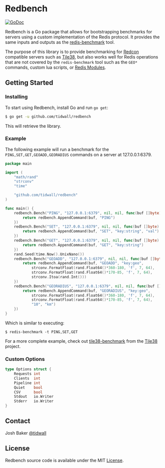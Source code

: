 # Redbench
[![GoDoc](https://img.shields.io/badge/api-reference-blue.svg?style=flat-square)](https://godoc.org/github.com/tidwall/redbench) 

Redbench is a Go package that allows for bootstrapping benchmarks
for servers using a custom implementation of the Redis protocol. It provides
the same inputs and outputs as the
[redis-benchmark](https://redis.io/topics/benchmarks) tool. 

The purpose of this library is to provide benchmarking for 
[Redcon](https://github.com/tidwall/redcon) compatible servers such as
[Tile38](https://github.com/tidwall/tile38), but also works well for Redis
operations that are not covered by the `redis-benchmark` tool such as the 
`GEO*` commands, custom lua scripts, or [Redis Modules](http://antirez.com/news/106).

## Getting Started

### Installing

To start using Redbench, install Go and run `go get`:

```sh
$ go get -u github.com/tidwall/redbench
```

This will retrieve the library.

### Example

The following example will run a benchmark for the `PING,SET,GET,GEOADD,GEORADIUS`
commands on a server at 127.0.0.1:6379.

```go
package main

import (
	"math/rand"
	"strconv"
	"time"

	"github.com/tidwall/redbench"
)

func main() {
	redbench.Bench("PING", "127.0.0.1:6379", nil, nil, func(buf []byte) []byte {
		return redbench.AppendCommand(buf, "PING")
	})
	redbench.Bench("SET", "127.0.0.1:6379", nil, nil, func(buf []byte) []byte {
		return redbench.AppendCommand(buf, "SET", "key:string", "val")
	})
	redbench.Bench("GET", "127.0.0.1:6379", nil, nil, func(buf []byte) []byte {
		return redbench.AppendCommand(buf, "GET", "key:string")
	})
	rand.Seed(time.Now().UnixNano())
	redbench.Bench("GEOADD", "127.0.0.1:6379", nil, nil, func(buf []byte) []byte {
		return redbench.AppendCommand(buf, "GEOADD", "key:geo",
			strconv.FormatFloat(rand.Float64()*360-180, 'f', 7, 64),
			strconv.FormatFloat(rand.Float64()*170-85, 'f', 7, 64),
			strconv.Itoa(rand.Int()))
	})
	redbench.Bench("GEORADIUS", "127.0.0.1:6379", nil, nil, func(buf []byte) []byte {
		return redbench.AppendCommand(buf, "GEORADIUS", "key:geo",
			strconv.FormatFloat(rand.Float64()*360-180, 'f', 7, 64),
			strconv.FormatFloat(rand.Float64()*170-85, 'f', 7, 64),
			"10", "km")
	})
}
```

Which is similar to executing:

```
$ redis-benchmark -t PING,SET,GET
```

For a more complete example, check out [tile38-benchmark](https://github.com/tidwall/tile38/blob/master/cmd/tile38-benchmark/main.go) from the [Tile38](https://github.com/tidwall/tile38) project.

### Custom Options

```go
type Options struct {
	Requests int
	Clients  int
	Pipeline int
	Quiet    bool
	CSV      bool
	Stdout   io.Writer
	Stderr   io.Writer
}
```

## Contact
Josh Baker [@tidwall](http://twitter.com/tidwall)

## License
Redbench source code is available under the MIT [License](/LICENSE).

